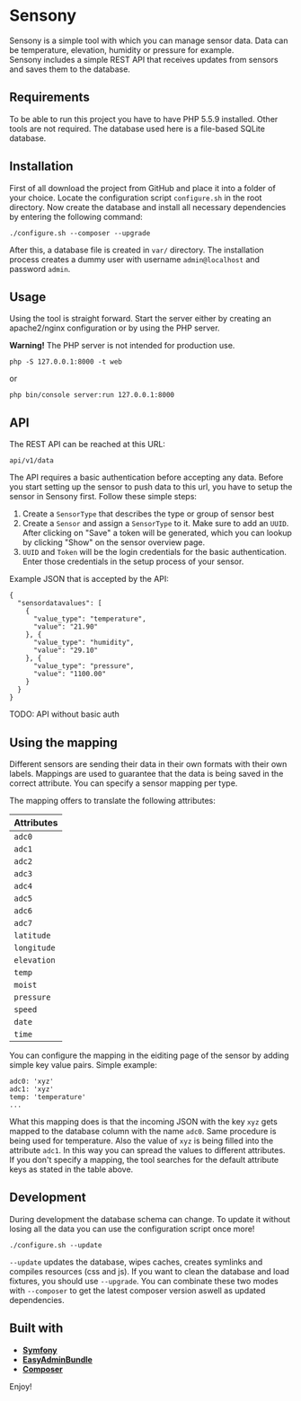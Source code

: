 # Sensony

Sensony is a simple tool with which you can manage sensor data. Data can be temperature, elevation, humidity or pressure for example.  
Sensony includes a simple REST API that receives updates from sensors and saves them to the database.

## Requirements
To be able to run this project you have to have PHP 5.5.9 installed. 
Other tools are not required. The database used here is a file-based SQLite database.

## Installation
First of all download the project from GitHub and place it into a folder of your choice. 
Locate the configuration script `configure.sh` in the root directory.
Now create the database and install all necessary dependencies by entering the following command:
```
./configure.sh --composer --upgrade
```

After this, a database file is created in `var/` directory.
The installation process creates a dummy user with username `admin@localhost` and password `admin`.

## Usage
Using the tool is straight forward. Start the server either by creating an apache2/nginx configuration or by using the PHP server.

**Warning!** The PHP server is not intended for production use.

```
php -S 127.0.0.1:8000 -t web
```

or

```
php bin/console server:run 127.0.0.1:8000
```

## API
The REST API can be reached at this URL:
```
api/v1/data
```

The API requires a basic authentication before accepting any data. Before you start setting up the sensor to push
data to this url, you have to setup the sensor in Sensony first. Follow these simple steps:
1. Create a `SensorType` that describes the type or group of sensor best
2. Create a `Sensor` and assign a `SensorType` to it. Make sure to add an `UUID`. After clicking on "Save" a 
token will be generated, which you can lookup by clicking "Show" on the sensor overview page.
3. `UUID` and `Token` will be the login credentials for the basic authentication. Enter those credentials in the 
setup process of your sensor.

Example JSON that is accepted by the API:
```
{
  "sensordatavalues": [
    {
	  "value_type": "temperature",
	  "value": "21.90"
	}, {
	  "value_type": "humidity",
	  "value": "29.10"
	}, {
	  "value_type": "pressure",
	  "value": "1100.00"
	}
  }
}
```

TODO: API without basic auth

## Using the mapping
Different sensors are sending their data in their own formats with their own labels. Mappings are used to 
guarantee that the data is being saved in the correct attribute. You can specify a sensor mapping per type.

The mapping offers to translate the following attributes:
        

| **Attributes** |
| -------------- |
| `adc0`         |
| `adc1`         |
| `adc2`         |
| `adc3`         |
| `adc4`         |
| `adc5`         |
| `adc6`         |
| `adc7`         |
| `latitude`     |
| `longitude`    |
| `elevation`    |
| `temp`         |
| `moist`        |
| `pressure`     |
| `speed`        |
| `date`         |
| `time`         |

You can configure the mapping in the eiditing page of the sensor by adding simple key value pairs.
Simple example:

```
adc0: 'xyz'
adc1: 'xyz'
temp: 'temperature'
...
```

What this mapping does is that the incoming JSON with the key `xyz` gets mapped to the database column with the name `adc0`. 
Same procedure is being used for temperature. Also the value of `xyz` is being filled into the attribute `adc1`. In 
this way you can spread the values to different attributes. If you don't specify a mapping, the tool searches for the default 
attribute keys as stated in the table above. 

## Development
During development the database schema can change. 
To update it without losing all the data you can use the configuration script once more!
```
./configure.sh --update
```

`--update` updates the database, wipes caches, creates symlinks and compiles resources (css and js).
If you want to clean the database and load fixtures, you should use `--upgrade`. 
You can combinate these two modes with `--composer` to get the latest composer version aswell as updated dependencies.

## Built with

* [**Symfony**][1]
* [**EasyAdminBundle**][2] 
* [**Composer**][3]

Enjoy!

[1]: https://github.com/symfony/symfony
[2]: https://github.com/EasyCorp/EasyAdminBundle
[3]: https://github.com/composer/composer
